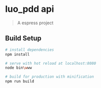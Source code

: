 # luo_pdd api

> A espress project

## Build Setup

``` bash
# install dependencies
npm install

# serve with hot reload at localhost:8080
node bin\www

# build for production with minification
npm run build

